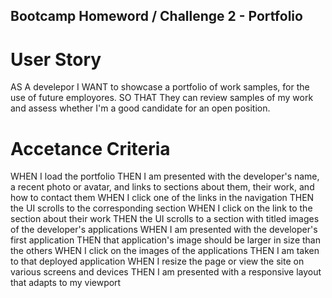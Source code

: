 ## Bootcamp Homeword / Challenge 2 - Portfolio

# User Story

AS A develepor
I WANT to showcase a portfolio of work samples, for the use of future employores.
SO THAT They can review samples of my work and assess whether I'm a good candidate for an open position.

# Accetance Criteria

WHEN I load the portfolio
THEN I am presented with the developer's name, a recent photo or avatar, and links to sections about them, their work, and how to contact them
WHEN I click one of the links in the navigation
THEN the UI scrolls to the corresponding section
WHEN I click on the link to the section about their work
THEN the UI scrolls to a section with titled images of the developer's applications
WHEN I am presented with the developer's first application
THEN that application's image should be larger in size than the others
WHEN I click on the images of the applications
THEN I am taken to that deployed application
WHEN I resize the page or view the site on various screens and devices
THEN I am presented with a responsive layout that adapts to my viewport
